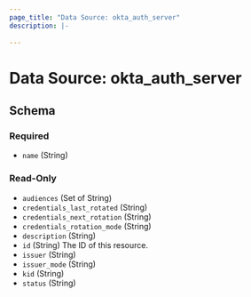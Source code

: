 ```yaml
---
page_title: "Data Source: okta_auth_server"
description: |-
  
---
```


# Data Source: okta_auth_server





<!-- schema generated by tfplugindocs -->
## Schema

### Required

- `name` (String)

### Read-Only

- `audiences` (Set of String)
- `credentials_last_rotated` (String)
- `credentials_next_rotation` (String)
- `credentials_rotation_mode` (String)
- `description` (String)
- `id` (String) The ID of this resource.
- `issuer` (String)
- `issuer_mode` (String)
- `kid` (String)
- `status` (String)


